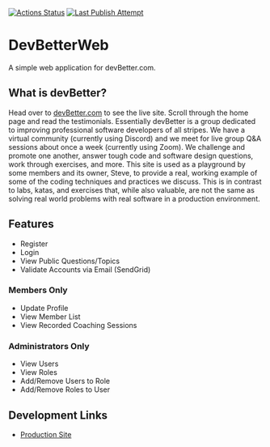 [![Actions Status](https://github.com/ardalis/DevBetterWeb/workflows/.NET%20Core/badge.svg)](https://github.com/ardalis/DevBetterWeb/actions)
[![Last Publish Attempt](https://github.com/ardalis/DevBetterWeb/workflows/publish/badge.svg)](https://github.com/ardalis/DevBetterWeb/actions)

# DevBetterWeb

A simple web application for devBetter.com.

## What is devBetter?

Head over to [devBetter.com](https://devbetter.com) to see the live site. Scroll through the home page and read the testimonials. Essentially devBetter is a group dedicated to improving professional software developers of all stripes. We have a virtual community (currently using Discord) and we meet for live group Q&A sessions about once a week (currently using Zoom). We challenge and promote one another, answer tough code and software design questions, work through exercises, and more. This site is used as a playground by some members and its owner, Steve, to provide a real, working example of some of the coding techniques and practices we discuss. This is in contrast to labs, katas, and exercises that, while also valuable, are not the same as solving real world problems with real software in a production environment.

## Features

- Register
- Login
- View Public Questions/Topics
- Validate Accounts via Email (SendGrid)

### Members Only

- Update Profile
- View Member List
- View Recorded Coaching Sessions

### Administrators Only

- View Users
- View Roles
- Add/Remove Users to Role
- Add/Remove Roles to User

## Development Links

- [Production Site](https://devbetter.com/)
